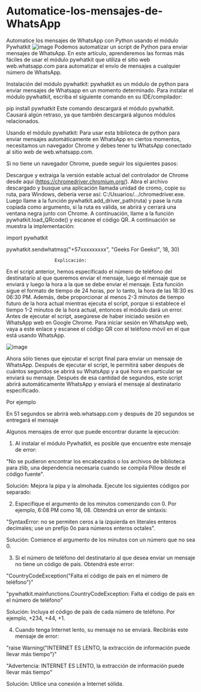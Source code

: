 # Automatice-los-mensajes-de-WhatsApp
Automatice los mensajes de WhatsApp con Python usando el módulo Pywhatkit
![image](https://github.com/user-attachments/assets/80d3bc64-48d2-4bf8-be62-be44bee15b76)
Podemos automatizar un script de Python para enviar mensajes de WhatsApp. En este artículo, aprenderemos las formas más fáciles de usar el módulo pywhatkit que utiliza el sitio web web.whatsapp.com para automatizar el envío de mensajes a cualquier número de WhatsApp.

Instalación del módulo pywhatkit:
pywhatkit es un módulo de python para enviar mensajes de Whatsapp en un momento determinado. Para instalar el módulo pywhatkit, escriba el siguiente comando en su IDE/compilador:

pip install pywhatkit
Este comando descargará el módulo pywhatkit. Causará algún retraso, ya que también descargará algunos módulos relacionados.

Usando el módulo pywhatkit:
Para usar esta biblioteca de python para enviar mensajes automáticamente en WhatsApp en ciertos momentos, necesitamos un navegador Chrome y debes tener tu WhatsApp conectado al sitio web de web.whatsapp.com.

Si no tiene un navegador Chrome, puede seguir los siguientes pasos:

Descargue y extraiga la versión estable actual del controlador de Chrome desde aquí (https://chromedriver.chromium.org/).
Abra el archivo descargado y busque una aplicación llamada unidad de cromo, copie su ruta, para Windows, debería verse así: C:/Usuarios/.../chromedriver.exe.
Luego llame a la función pywhatkit.add_driver_path(ruta) y pase la ruta copiada como argumento, si la ruta es válida, se abrirá y cerrará una ventana negra junto con Chrome.
A continuación, llame a la función pywhatkit.load_QRcode() y escanee el código QR.
A continuación se muestra la implementación:

import pywhatkit


pywhatkit.sendwhatmsg("+57xxxxxxxxx", 
                      "Geeks For Geeks!", 
                      18, 30)

                      

                      Explicación:
En el script anterior, hemos especificado el número de teléfono del destinatario al que queremos enviar el mensaje, luego el mensaje que se enviará y luego la hora a la que se debe enviar el mensaje. Esta función sigue el formato de tiempo de 24 horas, por lo tanto, la hora de las 18:30 es 06:30 PM.
Además, debe proporcionar al menos 2-3 minutos de tiempo futuro de la hora actual mientras ejecuta el script, porque si establece el tiempo 1-2 minutos de la hora actual, entonces el módulo dará un error.
Antes de ejecutar el script, asegúrese de haber iniciado sesión en WhatsApp web en Google Chrome. Para iniciar sesión en WhatsApp web, vaya a este enlace y escanee el código QR con el teléfono móvil en el que está usando WhatsApp.

![image](https://github.com/user-attachments/assets/1d113be8-1d01-4376-8e11-5c9e8492be69)

Ahora sólo tienes que ejecutar el script final para enviar un mensaje de WhatsApp. Después de ejecutar el script, le permitirá saber después de cuántos segundos se abrirá su WhatsApp y a qué hora en particular se enviará su mensaje. Después de esa cantidad de segundos, este script abrirá automáticamente WhatsApp y enviará el mensaje al destinatario especificado.

Por ejemplo


En 51 segundos se abrirá web.whatsapp.com y después de 20 segundos se entregará el mensaje


Algunos mensajes de error que puede encontrar durante la ejecución:
1. Al instalar el módulo Pywhatkit, es posible que encuentre este mensaje de error:


"No se pudieron encontrar los encabezados o los archivos de biblioteca para zlib, una dependencia necesaria cuando se compila Pillow desde el código fuente".


Solución: Mejora la pipa y la almohada. Ejecute los siguientes códigos por separado:

2. Especifique el argumento de los minutos comenzando con 0. Por ejemplo, 6:08 PM como 18, 08. Obtendrá un error de sintaxis:


"SyntaxError: no se permiten ceros a la izquierda en literales enteros decimales; use un prefijo 0o para números enteros octales".


Solución: Comience el argumento de los minutos con un número que no sea 0.

3. Si el número de teléfono del destinatario al que desea enviar un mensaje no tiene un código de país. Obtendrá este error:


"CountryCodeException("Falta el código de país en el número de teléfono")"


"pywhatkit.mainfunctions.CountryCodeException: Falta el código de país en el número de teléfono"


Solución: Incluya el código de país de cada número de teléfono. Por ejemplo, +234, +44, +1.

4. Cuando tenga Internet lento, su mensaje no se enviará. Recibirás este mensaje de error:


"raise Warning("INTERNET ES LENTO, la extracción de información puede llevar más tiempo")"


"Advertencia: INTERNET ES LENTO, la extracción de información puede llevar más tiempo"


Solución: Utilice una conexión a Internet sólida.


